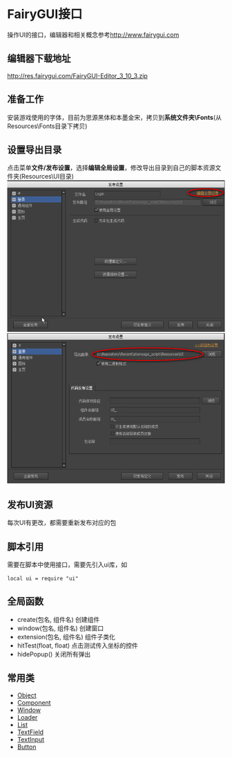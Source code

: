 # FairyGUI接口

操作UI的接口，编辑器和相关概念参考<http://www.fairygui.com>

## 编辑器下载地址

<http://res.fairygui.com/FairyGUI-Editor_3_10_3.zip>

## 准备工作

安装游戏使用的字体，目前为思源黑体和本墨金宋，拷贝到**系统文件夹\Fonts**(从Resources\Fonts目录下拷贝)

## 设置导出目录

点击菜单**文件/发布设置**，选择**编辑全局设置**，修改导出目录到自己的脚本资源文件夹(Resources\UI目录)
![编辑全局设置](20190228-001.png)
![修改导出目录](20190228-002.png)

## 发布UI资源

每次UI有更改，都需要重新发布对应的包

## 脚本引用

需要在脚本中使用接口，需要先引入ui库，如
```
local ui = require "ui"
```

## 全局函数

* create(包名, 组件名) 创建组件
* window(包名, 组件名) 创建窗口
* extension(包名, 组件名) 组件子类化
* hitTest(float, float) 点击测试传入坐标的控件
* hidePopup() 关闭所有弹出

## 常用类

* [Object](Object.md)
* [Component](Component.md)
* [Window](Window.md)
* [Loader](Loader.md)
* [List](List.md)
* [TextField](TextField.md)
* [TextInput](TextInput.md)
* [Button](Button.md)